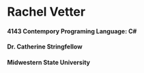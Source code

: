 # Rachel Vetter
#### 4143 Contempory Programing Language: C# 
#### Dr. Catherine Stringfellow
#### Midwestern State University

